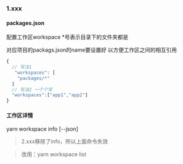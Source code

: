 ### 1.xxx
#### packages.json
配置工作区workspace
*号表示目录下的文件夹都是

对应项目的packags.json的name要设置好
以方便工作区之间的相互引用
```typescript
{
  // 写法1
   "workspaces": [
    "packages/*"
  ]
  // 写法2 一个个写
  "workspaces":["app1","app2"]
}

```
#### 工作区详情
yarn workspace info [--json]
> 2.xxx移除了info，所以上面命令失效

> 改用：yarn workspace list

